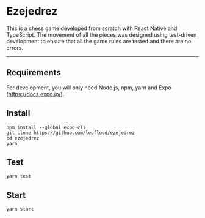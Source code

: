 # Ezejedrez

This is a chess game developed from scratch with React Native and TypeScript. The movement of all the pieces was designed using test-driven development to ensure that all the game rules are tested and there are no errors.

---

## Requirements

For development, you will only need Node.js, npm, yarn and Expo (https://docs.expo.io/).

## Install

    npm install --global expo-cli
    git clone https://github.com/leoflood/ezejedrez
    cd ezejedrez
    yarn

## Test

    yarn test

## Start

    yarn start
